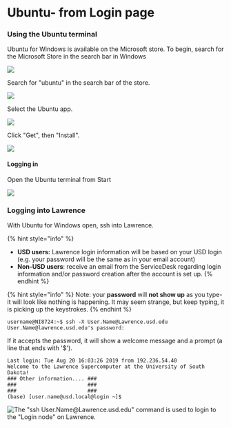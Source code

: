 # Ubuntu- from Login page

### Using the Ubuntu terminal

Ubuntu for Windows is available on the Microsoft store.  To begin, search for the Microsoft Store in the search bar in Windows

![](<../../.gitbook/assets/ubuntu-1 (4) (4) (4) (4) (4) (2).png>)

Search for "ubuntu" in the search bar of the store.

![](../../.gitbook/assets/ubuntu1.png)

Select the Ubuntu app.

![](<../../.gitbook/assets/ubuntu2 (1) (1) (1) (1) (1).png>)

Click "Get", then "Install".

![](<../../.gitbook/assets/ubuntu3 (2) (2) (2) (2) (2) (1).png>)

#### Logging in

Open the Ubuntu terminal from Start

![](../../.gitbook/assets/ubuntuonstart.png)

### Logging into Lawrence

With Ubuntu for Windows open, ssh into Lawrence.

{% hint style="info" %}
* **USD users:** Lawrence login information will be based on your USD login (e.g. your password will be the same as in your email account)
* **Non-USD users**: receive an email from the ServiceDesk regarding login information and/or password creation after the account is set up. &#x20;
{% endhint %}

{% hint style="info" %}
Note: your **password** will **not show up** as you type- it will look like nothing is happening.  It may seem strange, but keep typing, it is picking up the keystrokes.
{% endhint %}

```
username@NI8724:~$ ssh -X User.Name@Lawrence.usd.edu
User.Name@lawrence.usd.edu's password:
```

If it accepts the password, it will show a welcome message and a prompt (a line that ends with '$').

```
Last login: Tue Aug 20 16:03:26 2019 from 192.236.54.40
Welcome to the Lawrence Supercomputer at the University of South Dakota!
### Other information.... ###
###                       ###
###                       ###
(base) [user.name@usd.local@login ~]$
```

![The "ssh User.Name@Lawrence.usd.edu" command is used to login to the "Login node" on Lawrence.](<../../.gitbook/assets/lawrencediagram2-ssh (1) (2) (3) (6) (1).png>)

